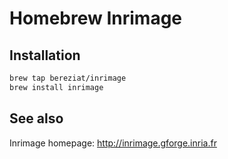 # Homebrew Inrimage

## Installation
```bash
brew tap bereziat/inrimage
brew install inrimage
```

## See also
Inrimage homepage: http://inrimage.gforge.inria.fr

